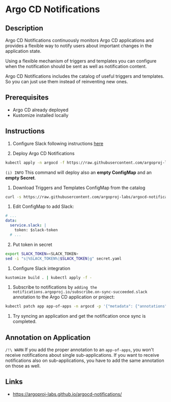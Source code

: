 
# Argo CD Notifications

## Description

Argo CD Notifications continuously monitors Argo CD applications and provides a flexible way to notify users about important changes in the application state.

Using a flexible mechanism of triggers and templates you can configure when the notification should be sent as well as notification content.

Argo CD Notifications includes the catalog of useful triggers and templates. So you can just use them instead of reinventing new ones.

## Prerequisites

- Argo CD already deployed
- Kustomize installed locally

## Instructions

1. Configure Slack following instructions [here](https://argoproj-labs.github.io/argocd-notifications/services/slack/)

1. Deploy Argo CD Notifications

  ```bash
  kubectl apply -n argocd -f https://raw.githubusercontent.com/argoproj-labs/argocd-notifications/release-1.0/manifests/install.yaml
  ```

  `(i) INFO` This command will deploy also an **empty ConfigMap** and an **empty Secret**.

1. Download Triggers and Templates ConfigMap from the catalog

  ```bash
  curl -s https://raw.githubusercontent.com/argoproj-labs/argocd-notifications/release-1.0/catalog/install.yaml -o configmap.yaml
  ```

1. Edit ConfigMap to add Slack:

  ```yaml
  # ...
  data:
    service.slack: |
      token: $slack-token
    # ...
  ```

2. Put token in secret

  ```bash
  export SLACK_TOKEN=<SLACK_TOKEN>
  sed -i "s|%SLACK_TOKEN%|$SLACK_TOKEN|g" secret.yaml
  ```

1. Configure Slack integration

  ```bash
  kustomize build . | kubectl apply -f -
  ```

1. Subscribe to notifications by `adding the notifications.argoproj.io/subscribe.on-sync-succeeded.slack` annotation to the Argo CD application or project:

  ```bash
  kubectl patch app app-of-apps -n argocd -p '{"metadata": {"annotations": {"notifications.argoproj.io/subscribe.on-sync-succeeded.slack":"<SLACK_CHANNEL>"}}}' --type merge
  ```

1. Try syncing an application and get the notification once sync is completed.

## Annotation on Application

`/!\ WARN` If you add the proper annotation to an `app-of-apps`, you won't receive notifications about single sub-applications. If you want to receive notifications also on sub-applications, you have to add the same annotation on those as well.

## Links

- https://argoproj-labs.github.io/argocd-notifications/
